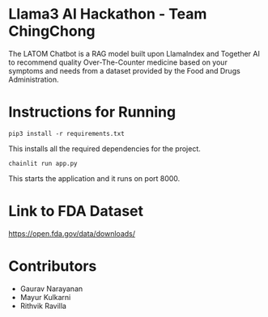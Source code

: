 # Llama3 AI Hackathon - Team ChingChong
The LATOM Chatbot is a RAG model built upon LlamaIndex and Together AI to recommend quality Over-The-Counter medicine based on your symptoms and needs from a dataset provided by the Food and Drugs Administration.

# Instructions for Running
```
pip3 install -r requirements.txt
```
This installs all the required dependencies for the project.

```
chainlit run app.py
```
This starts the application and it runs on port 8000.

# Link to FDA Dataset
https://open.fda.gov/data/downloads/

# Contributors
- Gaurav Narayanan
- Mayur Kulkarni
- Rithvik Ravilla
